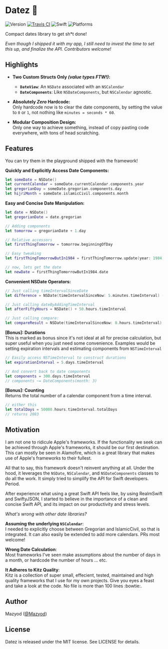 
# Datez :calendar:

![Version](https://img.shields.io/badge/version-prerelease-orange.svg)
[![Travis CI](https://travis-ci.org/SwiftKitz/Datez.svg?branch=master)](https://travis-ci.org/SwiftKitz/Datez)
![Swift](https://img.shields.io/badge/swift-2.1-blue.svg)
![Platforms](https://img.shields.io/badge/platform-ios%20%7C%20osx%20%7C%20watchos%20%7C%20tvos-lightgrey.svg)

Compact dates library to get sh*t done!

_Even though I shipped it with my app, I still need to invest the time to set this up, and finalize the API. Contributors welcome!_

## Highlights

+ __Two Custom Structs Only _(value types FTW!)_:__
  - __`DateView`__: An `NSDate` associated with an `NSCalendar`
  - __`DateComponents`__: Like `NSDateComponents`, but `NSCalendar` agnostic.

+ __Absolutely _Zero_ Hardcode:__<br />
Only hardcode now is to clear the date components, by setting the value to `0` or `1`, not nothing like `minutes = seconds * 60`.

+ __Modular Composition Design:__<br />
Only one way to achieve something, instead of copy pasting code everywhere, with tons of head scratching.

## Features

You can try them in the playground shipped with the framework!

__Quickly and Explicitly Access Date Components:__

```swift
let someDate = NSDate()
let currentCalendar = someDate.currentCalendar.components.year
let gregorianDay = someDate.gregorian.components.day
let hijriMonth = someDate.islamicCivil.components.month
```

__Easy and Concise Date Manipulation:__

```swift
let date = NSDate()
let gregorianDate = date.gregorian

// Adding components
let tomorrow = gregorianDate + 1.day

// Relative accessors
let firstThingTomorrow = tomorrow.beginningOfDay

// Easy tweaking
let firstThingTomorrowButIn1984 = firstThingTomorrow.update(year: 1984)

// now, lets get the date
let newDate = firstThingTomorrowButIn1984.date
```

__Convenient NSDate Operators:__

```swift
// Just calling timeIntervalSinceDate
let difference = NSDate(timeIntervalSinceNow: 5.minutes.timeInterval) - NSDate()

// Just calling dateByAddingTimeInterval
let afterFiftyHours = NSDate() + 50.hours.timeInterval

// Just calling compare:
let compareResult = NSDate(timeIntervalSinceNow: 8.hours.timeInterval) < NSDate()
```

__[Bonus]: Durations__<br />
This is marked as bonus since it's not ideal at all for precise calculation, but super useful when you just need some convenience. Examples would be setting expiration intervals and estimating components from `NSTimeInterval`

```swift
// Easily access NSTimeInterval to construct durations
let expirationInterval = 5.days.timeInterval

// And convert back to date components
let components = 300.days.timeInterval
// components ~= DateComponents(month: 3)
```

__[Bonus]: Counting__<br />
Returns the total number of a calendar component from a time interval.

```swift
// either this
let totalDays = 50000.hours.timeInterval.totalDays
// returns 2083
```


## Motivation

I am not one to ridicule Apple's frameworks. If the functionality we seek can be achieved through Apple's frameworks, it should be our first destination. This can mostly be seen in Alamofire, which is a great library that makes use of Apple's frameworks to their fullest. 

All that to say, this framework doesn't reinvent anything at all. Under the hood, it leverages the `NSDate`, `NSCalendar`, and `NSDateComponents` classes to do all the work. It simply tried to simplify the API for Swift developers. Period.

After experience what using a great Swift API feels like, by using RealmSwift and SwiftyJSON, I started to believe in the importance of a clean and concise Swift API, and its impact on our productivity and stress levels.

_What's wrong with other date libraries?_

__Assuming the underlying `NSCalendar`__:<br />
I needed to explicitly choose between Gregorian and IslamicCivil, so that is integrated. It can also easily be extended to add more calendars. PRs most welcome!

__Wrong Date Calculation__:<br />
Most frameworks I've seen make assumptions about the number of days in a month, or hardcode the number of hours ... etc. 

__It Adheres to Kitz Quality__:<br />
Kitz is a collection of super small, effecient, tested, maintained and high quality frameworks that I use for my own projects. Give you eyes a feast and take a look at the code. No file is more than 100 lines :bowtie:.

## Author

Mazyod ([@Mazyod](http://twitter.com/mazyod))

## License

Datez is released under the MIT license. See LICENSE for details.
